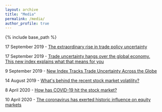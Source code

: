 ```yaml
---
layout: archive
title: "Media"
permalink: /media/
author_profile: true
---
```


{% include base_path %}

17 September 2019 - <a href='https://voxeu.org/article/extraordinary-rise-trade-policy-uncertainty' target='_blank'>The extraordinary rise in trade policy uncertainty</a>

17 September 2019 - <a href='https://www.weforum.org/agenda/2019/09/new-index-tracks-trade-uncertainty-globe' target='_blank'>Trade uncertainty hangs over the global economy. This new index explains what that means for you</a>

9 September 2019 - <a href='https://blogs.imf.org/2019/09/09/new-index-tracks-trade-uncertainty-across-the-globe/' target='_blank'>New Index Tracks Trade Uncertainty Across the Globe</a>

14 August 2019 - <a href='https://www.pbs.org/newshour/show/whats-behind-the-recent-stock-market-volatility' target='_blank'>What's behind the recent stock market volatility?</a>

8 April 2020 - <a href='https://review.chicagobooth.edu/finance/2020/video/how-has-covid-19-hit-stock-market' target='_blank'>How has COVID-19 hit the stock market?</a>

10 April 2020 - <a href='https://review.chicagobooth.edu/finance/2020/article/coronavirus-has-exerted-historic-influence-equity-markets' target='_blank'>The coronavirus has exerted historic influence on equity markets</a>


